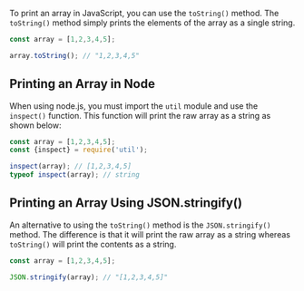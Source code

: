 To print an array in JavaScript, you can use the `toString()` method.
The `toString()` method simply prints the elements of the array as a single string.

```javascript
const array = [1,2,3,4,5];

array.toString(); // "1,2,3,4,5"
```

## Printing an Array in Node

When using node.js, you must import the `util` module and use the `inspect()` function.
This function will print the raw array as a string as shown below:

```javascript
const array = [1,2,3,4,5];
const {inspect} = require('util');

inspect(array); // [1,2,3,4,5]
typeof inspect(array); // string

```

## Printing an Array Using JSON.stringify()

An alternative to using the `toString()` method is the `JSON.stringify()` method.
The difference is that it will print the raw array as a string whereas `toString()` will print the contents as a string.

```javascript
const array = [1,2,3,4,5];

JSON.stringify(array); // "[1,2,3,4,5]"
```
